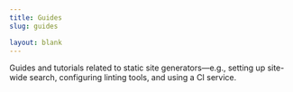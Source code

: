 ```yaml
---
title: Guides
slug: guides

layout: blank
---
```


Guides and tutorials related to static site generators&mdash;e.g., setting up site-wide search, configuring linting tools, and using a CI service.
